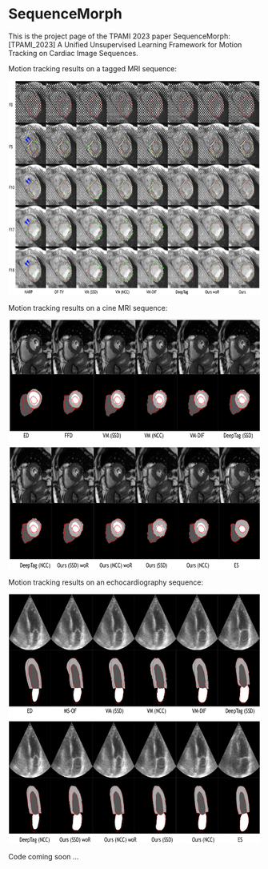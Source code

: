 # SequenceMorph
This is the project page of the TPAMI 2023 paper SequenceMorph: [TPAMI_2023]
A Unified Unsupervised Learning Framework for Motion Tracking on Cardiac Image Sequences.

Motion tracking results on a tagged MRI sequence:
<div align=center><img width="680" height="430" src="https://github.com/DeepTag/SequenceMorph/blob/main/smt.png"/></div>

Motion tracking results on a cine MRI sequence:
<div align=center><img width="650" height="500" src="https://github.com/DeepTag/SequenceMorph/blob/main/smc.png"/></div>

Motion tracking results on an echocardiography sequence:
<div align=center><img width="650" height="500" src="https://github.com/DeepTag/SequenceMorph/blob/main/smu.png"/></div>

Code coming soon ...
